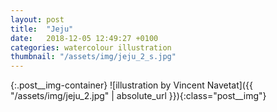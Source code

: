 ```yaml
---
layout: post
title:  "Jeju"
date:   2018-12-05 12:49:27 +0100
categories: watercolour illustration
thumbnail: "/assets/img/jeju_2_s.jpg"
---
```

{:.post__img-container}
  ![illustration by Vincent Navetat]({{ "/assets/img/jeju_2.jpg" | absolute_url }}){:class="post__img"}
